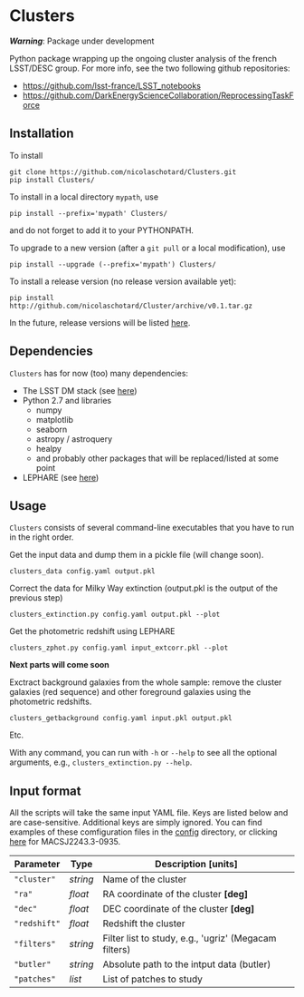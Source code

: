 # Clusters

***Warning***: Package under development

Python package wrapping up the ongoing cluster analysis of the french
LSST/DESC group. For more info, see the two following github
repositories:

- https://github.com/lsst-france/LSST_notebooks
- https://github.com/DarkEnergyScienceCollaboration/ReprocessingTaskForce

## Installation

To install

```
git clone https://github.com/nicolaschotard/Clusters.git
pip install Clusters/
```

To install in a local directory `mypath`, use
```
pip install --prefix='mypath' Clusters/
```
and do not forget to add it to your PYTHONPATH.

To upgrade to a new version (after a `git pull` or a local modification), use
```
pip install --upgrade (--prefix='mypath') Clusters/
```

To install a release version (no release version available yet):

```
pip install http://github.com/nicolaschotard/Cluster/archive/v0.1.tar.gz
```

In the future, release versions will be listed
[here](http://github.com/nicolaschotard/Clusters/releases).

## Dependencies

`Clusters` has for now (too) many dependencies:

- The LSST DM stack (see [here](https://developer.lsst.io/build-ci/lsstsw.html))
- Python 2.7 and libraries
  - numpy
  - matplotlib
  - seaborn
  - astropy / astroquery
  - healpy
  - and probably other packages that will be replaced/listed at some point
- LEPHARE (see [here](http://cesam.lam.fr/lephare/lephare.html))


Usage
-----

`Clusters` consists of several command-line executables that you have
to run in the right order.

Get the input data and dump them in a pickle file (will change soon).

```
clusters_data config.yaml output.pkl
```

Correct the data for Milky Way extinction (output.pkl is the output of the previous step)

```
clusters_extinction.py config.yaml output.pkl --plot
```

Get the photometric redshift using LEPHARE

```
clusters_zphot.py config.yaml input_extcorr.pkl --plot
```

**Next parts will come soon**

Exctract background galaxies from the whole sample: remove the cluster
galaxies (red sequence) and other foreground galaxies using the
photometric redshifts.

```
clusters_getbackground config.yaml input.pkl output.pkl
```

Etc.

With any command, you can run with `-h` or `--help` to see all the
optional arguments, e.g., `clusters_extinction.py --help`.

Input format
------------

All the scripts will take the same input YAML file. Keys are listed
below and are case-sensitive. Additional keys are simply ignored. You
can find examples of these comfiguration files in the
[config](https://github.com/nicolaschotard/Clusters/blob/master/configs)
directory, or clicking
[here](https://github.com/nicolaschotard/Clusters/blob/master/configs/MACSJ2243.3-0935.yaml)
for MACSJ2243.3-0935.

| Parameter        | Type     | Description [units]                   |
| ---------------- | ------   | ------------------------------------- |
| `"cluster"`      | *string* | Name of the cluster |
| `"ra"`           | *float*  | RA coordinate of the cluster **[deg]** |
| `"dec"`          | *float*  | DEC coordinate of the cluster **[deg]** |
| `"redshift"`     | *float*  | Redshift the cluster |
| `"filters"`     | *string*  | Filter list to study, e.g., 'ugriz' (Megacam filters) |
| `"butler"`     | *string*  | Absolute path to the intput data (butler) |
| `"patches"`     | *list*  | List of patches to study |
